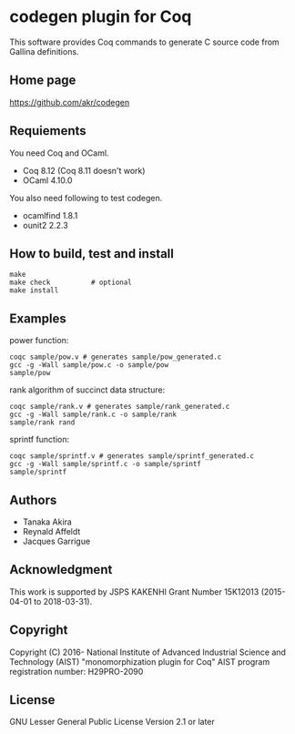 # codegen plugin for Coq

This software provides Coq commands to generate C source code
from Gallina definitions.

## Home page

https://github.com/akr/codegen

## Requiements

You need Coq and OCaml.

- Coq 8.12 (Coq 8.11 doesn't work)
- OCaml 4.10.0

You also need following to test codegen.

- ocamlfind 1.8.1
- ounit2 2.2.3

## How to build, test and install

    make
    make check          # optional
    make install

## Examples

power function:

    coqc sample/pow.v # generates sample/pow_generated.c
    gcc -g -Wall sample/pow.c -o sample/pow
    sample/pow

rank algorithm of succinct data structure:

    coqc sample/rank.v # generates sample/rank_generated.c
    gcc -g -Wall sample/rank.c -o sample/rank
    sample/rank rand

sprintf function:

    coqc sample/sprintf.v # generates sample/sprintf_generated.c
    gcc -g -Wall sample/sprintf.c -o sample/sprintf
    sample/sprintf

## Authors

- Tanaka Akira
- Reynald Affeldt
- Jacques Garrigue

## Acknowledgment

This work is supported by JSPS KAKENHI Grant Number 15K12013 (2015-04-01 to 2018-03-31).

## Copyright

Copyright (C) 2016- National Institute of Advanced Industrial Science and Technology (AIST)
"monomorphization plugin for Coq"
AIST program registration number: H29PRO-2090

## License

GNU Lesser General Public License Version 2.1 or later

